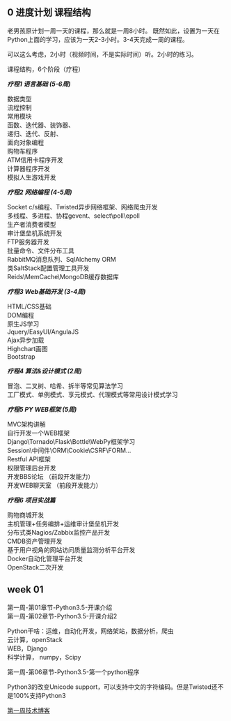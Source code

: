
## 0 进度计划 课程结构    
老男孩原计划一周一天的课程，那么就是一周8小时。
既然如此，设置为一天在Python上面的学习，应该为一天2-3小时。3-4天完成一周的课程。

可以这么考虑，2小时（视频时间，不是实际时间）听。2小时的练习。

课程结构，6个阶段（疗程）

***疗程1 语言基础 (5-6周)***

数据类型  
流程控制  
常用模块  
函数、迭代器、装饰器、  
递归、迭代、反射、  
面向对象编程  
购物车程序  
ATM信用卡程序开发  
计算器程序开发  
模拟人生游戏开发  

***疗程2 网络编程 (4-5周)***

Socket c/s编程、Twisted异步网络框架、网络爬虫开发  
多线程、多进程、协程gevent、select\poll\epoll  
生产者消费者模型  
审计堡垒机系统开发  
FTP服务器开发  
批量命令、文件分布工具  
RabbitMQ消息队列、SqlAlchemy ORM  
类SaltStack配置管理工具开发  
Reids\MemCache\MongoDB缓存数据库  

***疗程3 Web基础开发 (3-4周)***

HTML/CSS基础  
DOM编程  
原生JS学习  
Jquery/EasyUI/AngulaJS  
Ajax异步加载  
Highchart画图  
Bootstrap  

***疗程4 算法&设计模式 (2周)***

冒泡、二叉树、哈希、拆半等常见算法学习  
工厂模式、单例模式、享元模式、代理模式等常用设计模式学习  

***疗程5 PY WEB框架 (5周)***  

MVC架构讲解  
自行开发一个WEB框架  
Django\Tornado\Flask\Bottle\WebPy框架学习  
Session\中间件\ORM\Cookie\CSRF\FORM...  
Restful API框架  
权限管理后台开发  
开发BBS论坛          （前段开发能力）  
开发WEB聊天室     （前段开发能力）  

***疗程6 项目实战篇***

购物商城开发  
主机管理+任务编排+运维审计堡垒机开发  
分布式类Nagios/Zabbix监控产品开发  
CMDB资产管理开发  
基于用户视角的网站访问质量监测分析平台开发  
Docker自动化管理平台开发  
OpenStack二次开发   

## week 01  
第一周-第01章节-Python3.5-开课介绍  
第一周-第02章节-Python3.5-开课介绍2  

Python干啥：运维，自动化开发，网络架站，数据分析，爬虫  
云计算，openStack  
WEB，Django  
科学计算， numpy，Scipy  

第一周-第06章节-Python3.5-第一个python程序  

Python3的改变Unicode support，可以支持中文的字符编码。但是Twisted还不是100%支持Python3  

[第一周技术博客](http://www.cnblogs.com/alex3714/articles/5885096.html)
